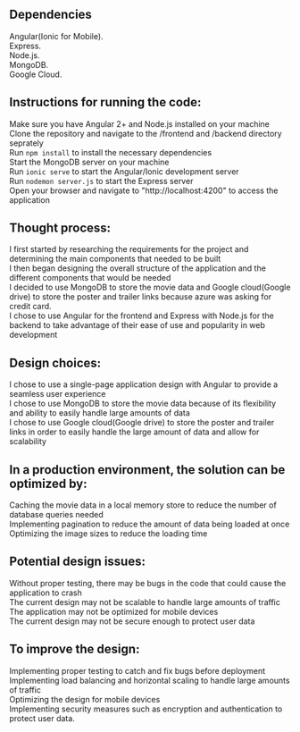 ## Dependencies
Angular(Ionic for Mobile).<br />
Express.<br />
Node.js.<br />
MongoDB.<br />
Google Cloud.<br />



## Instructions for running the code:

Make sure you have Angular 2+ and Node.js installed on your machine<br />
Clone the repository and navigate to the /frontend and /backend directory seprately<br />
Run `npm install` to install the necessary dependencies<br />
Start the MongoDB server on your machine<br />
Run `ionic serve` to start the Angular/Ionic development server<br />
Run  `nodemon server.js` to start the Express server<br />
Open your browser and navigate to "http://localhost:4200" to access the application<br />


## Thought process:

I first started by researching the requirements for the project and determining the main components that needed to be built<br />
I then began designing the overall structure of the application and the different components that would be needed<br />
I decided to use MongoDB to store the movie data and Google cloud(Google drive) to store the poster and trailer links because azure was asking for credit card.<br />
I chose to use Angular for the frontend and Express with Node.js for the backend to take advantage of their ease of use and popularity in web development<br />

## Design choices:

I chose to use a single-page application design with Angular to provide a seamless user experience<br />
I chose to use MongoDB to store the movie data because of its flexibility and ability to easily handle large amounts of data<br />
I chose to use Google cloud(Google drive) to store the poster and trailer links in order to easily handle the large amount of data and allow for scalability<br />

## In a production environment, the solution can be optimized by:

Caching the movie data in a local memory store to reduce the number of database queries needed<br />
Implementing pagination to reduce the amount of data being loaded at once<br />
Optimizing the image sizes to reduce the loading time<br />

## Potential design issues:

Without proper testing, there may be bugs in the code that could cause the application to crash<br />
The current design may not be scalable to handle large amounts of traffic<br />
The application may not be optimized for mobile devices<br />
The current design may not be secure enough to protect user data<br />

## To improve the design:

Implementing proper testing to catch and fix bugs before deployment<br />
Implementing load balancing and horizontal scaling to handle large amounts of traffic<br />
Optimizing the design for mobile devices<br />
Implementing security measures such as encryption and authentication to protect user data.<br />
